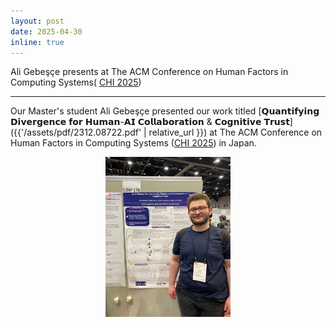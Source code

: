 ```yaml
---
layout: post
date: 2025-04-30
inline: true
---
```


Ali Gebeşçe presents at The ACM Conference on Human Factors in Computing Systems( [CHI 2025](https://chi2025.acm.org/))

***
Our Master's student Ali Gebeşçe presented our work titled [𝗤𝘂𝗮𝗻𝘁𝗶𝗳𝘆𝗶𝗻𝗴 𝗗𝗶𝘃𝗲𝗿𝗴𝗲𝗻𝗰𝗲 𝗳𝗼𝗿 𝗛𝘂𝗺𝗮𝗻-𝗔𝗜 𝗖𝗼𝗹𝗹𝗮𝗯𝗼𝗿𝗮𝘁𝗶𝗼𝗻 & 𝗖𝗼𝗴𝗻𝗶𝘁𝗶𝘃𝗲 𝗧𝗿𝘂𝘀𝘁]({{'/assets/pdf/2312.08722.pdf' | relative_url }}) at The ACM Conference on Human Factors in Computing Systems ([CHI 2025](https://chi2025.acm.org/)) in Japan.
<div style="text-align: center;">
    <img title="Ali at CHI 2025" alt="Ali at CHI 2025" src="assets/img/news/ali-chi25.jpg" width="200" height="256">
</div>
